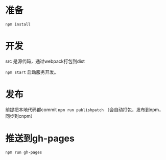 # 准备

`npm install`


# 开发

src 是源代码，通过webpack打包到dist

`npm start` 启动服务开发。

# 发布

前提把本地代码都commit
`npm run publishpatch`
（会自动打包，发布到npm，同步到cnpm）

# 推送到gh-pages

`npm run gh-pages`
